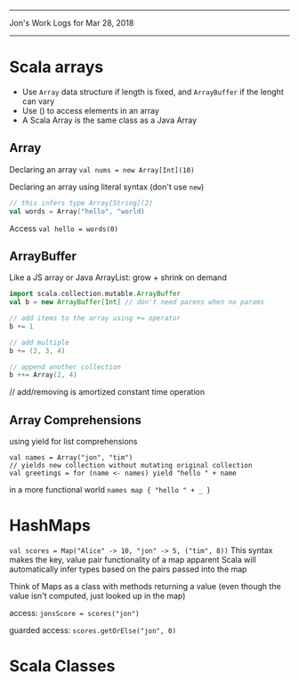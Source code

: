 *****************************************************************

Jon's Work Logs for Mar 28, 2018

*****************************************************************

# Scala arrays
* Use `Array` data structure if length is fixed, and `ArrayBuffer` if the lenght can vary
* Use () to access elements in an array
* A Scala Array is the same class as a Java Array


## Array
Declaring an array
`val nums = new Array[Int](10)`

Declaring an array using literal syntax (don't use `new`)
```scala
// this infers type Array[String](2)
val words = Array("hello", "world)
```

Access
`val hello = words(0)`

## ArrayBuffer
Like a JS array or Java ArrayList: grow + shrink on demand

```scala
import scala.collection.mutable.ArrayBuffer
val b = new ArrayBuffer[Int] // don't need parens when no params

// add items to the array using += operator
b += 1

// add multiple
b += (2, 3, 4)

// append another collection
b ++= Array(2, 4)
```

// add/removing is amortized constant time operation
## Array Comprehensions

using yield for list comprehensions
```
val names = Array("jon", "tim")
// yields new collection without mutating original collection
val greetings = for (name <- names) yield "hello " + name
```

in a more functional world
`names map { "hello " + _ }`

# HashMaps

`val scores = Map("Alice" -> 10, "jon" -> 5, ("tim", 8))`
This syntax makes the key, value pair functionality of a map apparent
Scala will automatically infer types based on the pairs passed into the map

Think of Maps as a class with methods returning a value (even though the value isn't computed, just looked up in the map)

access:
`jonsScore = scores("jon")`

guarded access:
`scores.getOrElse("jon", 0)`

# Scala Classes
